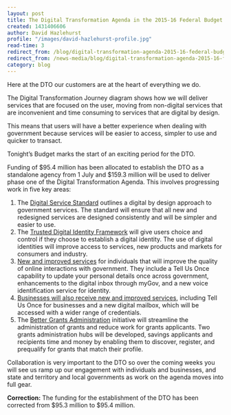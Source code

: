 ```yaml
---
layout: post
title: The Digital Transformation Agenda in the 2015-16 Federal Budget
created: 1431406606
author: David Hazlehurst
profile: "/images/david-hazlehurst-profile.jpg"
read-time: 3
redirect_from: /blog/digital-transformation-agenda-2015-16-federal-budget/
redirect_from: /news-media/blog/digital-transformation-agenda-2015-16-federal-budget
category: blog
---
```

Here at the DTO our customers are at the heart of everything we do.

The Digital Transformation Journey diagram shows how we will deliver services that are focused on the user, moving from non-digital services that are inconvenient and time consuming to services that are digital by design.

This means that users will have a better experience when dealing with government because services will be easier to access, simpler to use and quicker to transact.

Tonight’s Budget marks the start of an exciting period for the DTO.

Funding of $95.4 million has been allocated to establish the DTO as a standalone agency from 1 July and $159.3 million will be used to deliver phase one of the Digital Transformation Agenda. This involves progressing work in five key areas:

1. The [Digital Service Standard](https://www.dto.gov.au/standard/) outlines a digital by design approach to government services. The standard will ensure that all new and redesigned services are designed consistently and will be simpler and easier to use.
2. The [Trusted Digital Identity Framework](https://www.dto.gov.au/budget/trusted-digital-identity-framework/) will give users choice and control if they choose to establish a digital identity. The use of digital identities will improve access to services, new products and markets for consumers and industry.
3. [New and improved services](https://www.dto.gov.au/budget/new-services-for-individuals/) for individuals that will improve the quality of online interactions with government. They include a Tell Us Once capability to update your personal details once across government, enhancements to the digital inbox through myGov, and a new voice identification service for identity.
4. [Businesses will also receive new and improved services](https://www.dto.gov.au/budget/new-services-for-business/), including Tell Us Once for businesses and a new digital mailbox, which will be accessed with a wider range of credentials.
5. The [Better Grants Administration](https://www.dto.gov.au/budget/better-grants-administration/) initiative will streamline the administration of grants and reduce work for grants applicants. Two grants administration hubs will be developed, savings applicants and recipients time and money by enabling them to discover, register, and prequalify for grants that match their profile.

Collaboration is very important to the DTO so over the coming weeks you will see us ramp up our engagement with individuals and businesses, and state and territory and local governments as work on the agenda moves into full gear.


**Correction:** The funding for the establishment of the DTO has been corrected from $95.3 million to $95.4 million.
